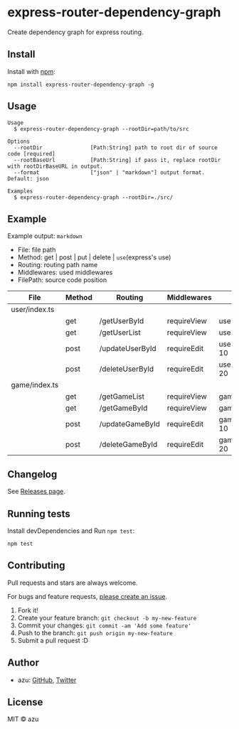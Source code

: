 # express-router-dependency-graph

Create dependency graph for express routing.

## Install

Install with [npm](https://www.npmjs.com/):

    npm install express-router-dependency-graph -g

## Usage

    Usage
      $ express-router-dependency-graph --rootDir=path/to/src
 
    Options
      --rootDir               [Path:String] path to root dir of source code [required]
      --rootBaseUrl           [Path:String] if pass it, replace rootDir with rootDirBaseURL in output.
      --format                ["json" | "markdown"] output format. Default: json

    Examples
      $ express-router-dependency-graph --rootDir=./src/

## Example

Example output: `markdown`

- File: file path
- Method: get | post | put | delete | `use`(express's use)
- Routing: routing path name
- Middlewares: used middlewares
- FilePath: source code position

| File                                     | Method | Routing                                          | Middlewares                                                                                                                                 | FilePath                                         |
| ---------------------------------------- | ------ | ------------------------------------------------ | ------------------------------------------------------------------------------------------------------------------------------------------- | ------------------------------------------------ |
| user/index.ts                            |        |                                                  |                                                                                                                                             |                                                  |
|                                          | get    | /getUserById                                     | requireView                                                                                                                              | user/index.ts#L1-3                           |
|                                          | get    | /getUserList                                     | requireView                                                                                                                              | user/index.ts#L4-6                         |
|                                          | post   | /updateUserById                                      | requireEdit                                                                                                                              | user/index.ts#L8-10                          |
|                                          | post   | /deleteUserById                                  | requireEdit                                                                                                                              | user/index.ts#L12-20                        |
| game/index.ts                       |        |                                                  |                                                                                                                                             |                                                  |
|                                          | get    | /getGameList                                | requireView                                                                                                                              | game/index.ts#L1-3                   |
|                                          | get    | /getGameById                                | requireView                                                                                                                              | game/index.ts#L4-6                     |
|                                          | post   | /updateGameById                                 | requireEdit                                                                                                                              | game/index.ts#L8-10                     |
|                                          | post   | /deleteGameById                             | requireEdit                                                                                                                              | game/index.ts#L12-20                   |

## Changelog

See [Releases page](https://github.com/azu/express-router-dependency-graph/releases).

## Running tests

Install devDependencies and Run `npm test`:

    npm test

## Contributing

Pull requests and stars are always welcome.

For bugs and feature requests, [please create an issue](https://github.com/azu/express-router-dependency-graph/issues).

1. Fork it!
2. Create your feature branch: `git checkout -b my-new-feature`
3. Commit your changes: `git commit -am 'Add some feature'`
4. Push to the branch: `git push origin my-new-feature`
5. Submit a pull request :D

## Author

- azu: [GitHub](https://github.com/azu), [Twitter](https://twitter.com/azu_re)

## License

MIT © azu
